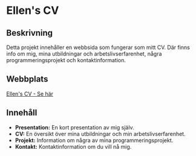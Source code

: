 # Ellen's CV

## Beskrivning

Detta projekt innehåller en webbsida som fungerar som mitt CV. Där finns info om mig, mina utbildningar och arbetslivserfarenhet, några programmeringsprojekt och kontaktinformation.

## Webbplats

[Ellen's CV - Se här](https://ellensandqvist.github.io/cv/index.html)

## Innehåll

- **Presentation:** En kort presentation av mig själv.
- **CV:** En översikt över mina utbildningar och min arbetslivserfarenhet.
- **Projekt:** Information om några av mina programmeringsprojekt.
- **Kontakt:** Kontaktinformation om du vill nå mig.


